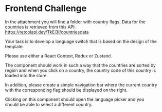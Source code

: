 # Frontend Challenge

In the attachment you will find a folder with country flags. Data for the countries is retrieved from this API: <https://retoolapi.dev/TkEl3I/countriesdata>

Your task is to develop a language switch that is based on the design of the template.

Please use either a React Context, Redux or Zustand.

The component should work in such a way that the countries are sorted by region and when you click on a country, the country code of this country is loaded into the store.

In addition, please create a simple navigation bar where the current country with the corresponding flag should be displayed on the right.

Clicking on this component should open the language picker and you should be able to select a different country.
